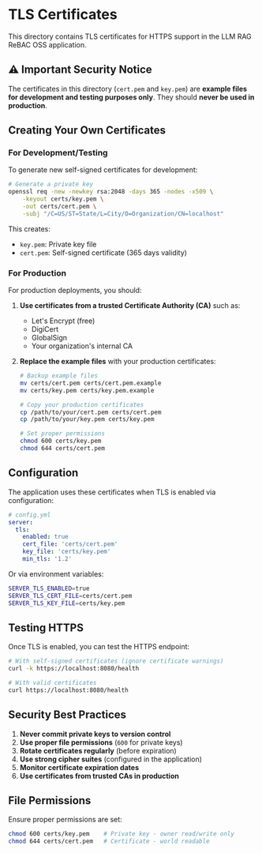 # TLS Certificates

This directory contains TLS certificates for HTTPS support in the LLM RAG ReBAC
OSS application.

## ⚠️ Important Security Notice

The certificates in this directory (`cert.pem` and `key.pem`) are **example
files for development and testing purposes only**. They should **never be used
in production**.

## Creating Your Own Certificates

### For Development/Testing

To generate new self-signed certificates for development:

```bash
# Generate a private key
openssl req -new -newkey rsa:2048 -days 365 -nodes -x509 \
    -keyout certs/key.pem \
    -out certs/cert.pem \
    -subj "/C=US/ST=State/L=City/O=Organization/CN=localhost"
```

This creates:

- `key.pem`: Private key file
- `cert.pem`: Self-signed certificate (365 days validity)

### For Production

For production deployments, you should:

1. **Use certificates from a trusted Certificate Authority (CA)** such as:
   - Let's Encrypt (free)
   - DigiCert
   - GlobalSign
   - Your organization's internal CA

2. **Replace the example files** with your production certificates:

   ```bash
   # Backup example files
   mv certs/cert.pem certs/cert.pem.example
   mv certs/key.pem certs/key.pem.example

   # Copy your production certificates
   cp /path/to/your/cert.pem certs/cert.pem
   cp /path/to/your/key.pem certs/key.pem

   # Set proper permissions
   chmod 600 certs/key.pem
   chmod 644 certs/cert.pem
   ```

## Configuration

The application uses these certificates when TLS is enabled via configuration:

```yaml
# config.yml
server:
  tls:
    enabled: true
    cert_file: 'certs/cert.pem'
    key_file: 'certs/key.pem'
    min_tls: '1.2'
```

Or via environment variables:

```bash
SERVER_TLS_ENABLED=true
SERVER_TLS_CERT_FILE=certs/cert.pem
SERVER_TLS_KEY_FILE=certs/key.pem
```

## Testing HTTPS

Once TLS is enabled, you can test the HTTPS endpoint:

```bash
# With self-signed certificates (ignore certificate warnings)
curl -k https://localhost:8080/health

# With valid certificates
curl https://localhost:8080/health
```

## Security Best Practices

1. **Never commit private keys to version control**
2. **Use proper file permissions** (`600` for private keys)
3. **Rotate certificates regularly** (before expiration)
4. **Use strong cipher suites** (configured in the application)
5. **Monitor certificate expiration dates**
6. **Use certificates from trusted CAs in production**

## File Permissions

Ensure proper permissions are set:

```bash
chmod 600 certs/key.pem    # Private key - owner read/write only
chmod 644 certs/cert.pem   # Certificate - world readable
```
